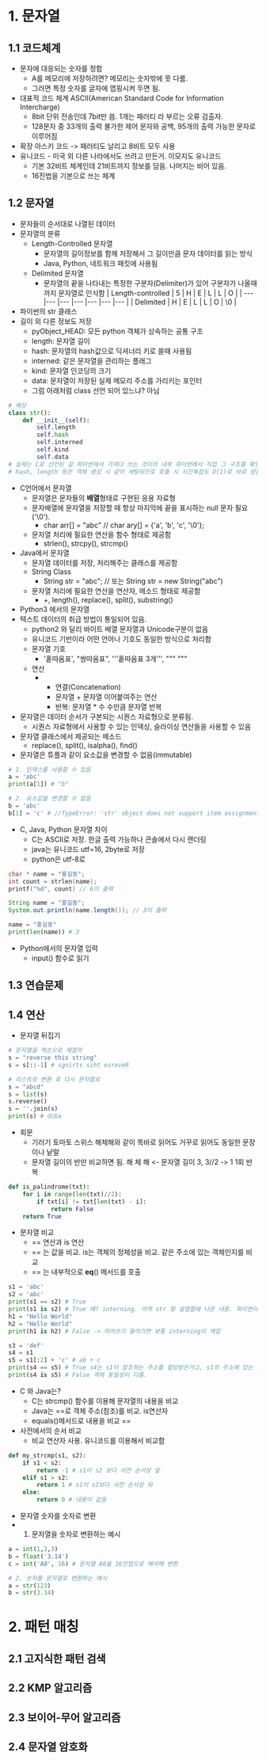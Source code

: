 # 1. 문자열
## 1.1 코드체계
- 문자에 대응되는 숫자를 정함
  - A를 메모리에 저장하려면? 메모리는 숫자밖에 못 다룸.
  - 그러면 특정 숫자를 글자에 맵핑시켜 두면 됨.
- 대표적 코드 체계 ASCII(American Standard Code for Information Intercharge)
  - 8bit 단위 전송인데 7bit만 씀. 1개는 패러티 라 부르는 오류 검출자.
  - 128문자 중 33개의 출력 불가한 제어 문자와 공백, 95개의 출력 가능한 문자로 이루어짐
- 확장 아스키 코드 -> 패러티도 날리고 8비트 모두 사용
- 유니코드 - 미국 외 다른 나라에서도 쓰려고 만든거. 이모지도 유니코드
  - 기본 32비트 체계인데 21비트까지 정보를 담음. 나머지는 비어 있음. 
  - 16진법을 기본으로 쓰는 체계
## 1.2 문자열
- 문자들이 순서대로 나열된 데이터
- 문자열의 분류
  - Length-Controlled 문자열
    - 문자열의 길이정보를 함께 저장해서 그 길이만큼 문자 데이터를 읽는 방식
    - Java, Python, 네트워크 패킷에 사용됨
  - Delimited 문자열
    - 문자열의 끝을 나타내는 특정한 구분자(Delimiter)가 있어 구분자가 나올때 까지 문자열로 인식함
| Length-controlled | 5 | H | E | L | L | O |
| --- |--- |--- |--- |--- |--- |--- |
| Delimited | H | E | L | L | O | \0 |
- 파이썬의 str 클래스
- 길이 외 다른 정보도 저장
  - pyObject_HEAD: 모든 python 객체가 상속하는 공통 구조
  - length: 문자열 길이
  - hash: 문자열의 hash값으로 딕셔너리 키로 쓸때 사용됨
  - interned: 같은 문자열을 관리하는 플래그
  - kind: 문자열 인코딩의 크기
  - data: 문자열이 저장된 실제 메모리 주소를 가리키는 포인터
  - 그럼 아래처럼 class 선언 되어 있느냐? 아님
```python
# 예상
class str():
    def __init__(self):
        self.length
        self.hash
        self.interned
        self.kind
        self.data
# 실제는 C로 선언된 걸 파이썬에서 가져다 쓰는 것이라 내부 파이썬에서 직접 그 구조를 확인할 수 없다.
# hash, length 등은 객체 생성 시 같이 세팅되므로 호출 시 시간복잡도 O(1)로 바로 얻을 수 있다.
```
- C언어에서 문자열
  - 문자열은 문자들의 **배열**형태로 구현된 응용 자료형
  - 문자배열에 문자열을 저장할 때 항상 마지막에 끝을 표시하는 null 문자 필요('\0').
    - char arr[] = "abc" // char ary[] = {'a', 'b', 'c', '\0'};
  - 문자열 처리에 필요한 연산을 함수 형태로 제공함
    - strlen(), strcpy(), strcmp()
- Java에서 문자열
  -  문자열 데이터를 저장, 처리해주는 클래스를 제공함
  -  String Class
     -  String str = "abc"; // 또는 String str = new String("abc")
  -  문자열 처리에 필요한 연산을 연산자, 메소드 형태로 제공함
     -  +, length(), replace(), split(), substring()
-  Python3 에서의 문자열
-  텍스트 데이터의 취급 방법이 통일되어 있음.
   -  python2 와 달리 바이트 배열 문자열과 Unicode구분이 없음
   -  유니코드 기반이라 어떤 언어나 기호도 동일한 방식으로 처리함
   -  문자열 기호
      -  '홑따옴표', "쌍따옴표", '''홑따옴표 3개''', """ """
   - 연산
     - + 연결(Concatenation)
       - 문자열 + 문자열 이어붙여주는 연산
       - 반복: 문자열 * 수 수만큼 문자열 반복
 - 문자열은 데이터 순서가 구본되는 시퀀스 자료형으로 분류됨.
   - 시퀀스 자료형에서 사용할 수 있는 인덱싱, 슬라이싱 연산들을 사용할 수 있음
 - 문자열 클래스에서 제공되는 메소드
   - replace(), split(), isalpha(), find()
 - 문자열은 튜플과 같이 요소값을 변경할 수 없음(immutable)
```python
# 1. 인덱스를 사용할 수 있음
a = 'abc'
print(a[1]) # "b"

# 2. 요소값을 변경할 수 없음
b = 'abc'
b[1] = 'c' # //TypeError: 'str' object does not support item assignment
```
- C, Java, Python 문자열 차이
  - C는 ASCII로 저장. 한글 출력 가능하나 콘솔에서 다시 랜더링
  - java는 유니코드 utf=16, 2byte로 저장
  - python은 utf-8로
```C
char * name = "홍길동";
int count = strlen(name);
printf("%d", count) // 6이 출력
```
```java
String name = "홍길동";
System.out.println(name.length()); // 3이 출력
```
```python
name = "홍길동"
print(len(name)) # 3
```
- Python에서의 문자열 입력
  - input() 함수로 읽기

## 1.3 연습문제
## 1.4 연산
- 문자열 뒤집기
```python
# 문자열을 역순으로 재정의
s = "reverse this string"
s = s[::-1] # sgnirts siht esreveR

# 리스트로 변환 후 다시 문자열로
s = "abcd"
s = list(s)
s.reverse()
s = ''.join(s)
print(s) # dcba
```
- 회문
  - 기러기 토마토 스위스 해체해와 같이 똑바로 읽어도 거꾸로 읽어도 동일한 문장이나 낱말
  - 문자열 길이의 반만 비교하면 됨.
해 체 해 <- 문자열 길이 3, 3//2 -> 1 1회 반복
```python
def is_palindrome(txt):
    for i in range(len(txt)//2):
        if txt[i] != txt[len(txt) - i]:
            return False
    return True
```
- 문자열 비교
  -  == 연산과 is 연산
  -  == 는 값을 비교. is는 객체의 정체성을 비교. 같은 주소에 있는 객체인지를 비교
  -  == 는 내부적으로 __eq__() 메서드를 호출
```python
s1 = 'abc'
s2 = 'abc'
print(s1 == s2) # True
print(s1 is s2) # True 왜? interning. 아까 str 형 설명할때 나온 내용. 파이썬이 재사용성을 높이기 위해서 일정 문자들은 이미 만들어두고 그거 참조하게 함
h1 = "Hello World"
h2 = "Hello World"
print(h1 is h2) # False -> 띄어쓰기 들어가면 보통 interning이 깨짐

s3 = 'def'
s4 = s1 
s5 = s1[:2] + 'c' # ab + c
print(s4 == s5) # True s4는 s1이 참조하는 주소를 할당받은거고, s1의 주소에 있는 값끼리 비교라 True
print(s4 is s5) # False 객체 동일성이 다름.
```
- C 와 Java는?
  - C는 strcmp() 함수를 이용해 문자열의 내용을 비교
  - Java는 ==로 객체 주소(참조)를 비교. is연산자
  - equals()메서드로 내용을 비교 ==
- 사전에서의 순서 비교
  - 비교 연산자 사용. 유니코드를 이용해서 비교함
```python
def my_strcmp(s1, s2):
    if s1 < s2:
        return -1 # s1이 s2 보다 사전 순서상 앞
    elif s1 > s2:
        return 1 # s1이 s2보다 사전 순서상 뒤
    else:
        return 0 # 내용이 같음
```
- 문자열 숫자를 숫자로 변환
- 1. 문자열을 숫자로 변환하는 예시
```python
a = int(1,2,3)
b = float('3.14')
c = int('A0', 16) # 문자열 A0을 16진법으로 해석해 변환

# 2. 숫자를 문자열로 변환하는 예시
a = str(123)
b = str(3.14)
```
# 2. 패턴 매칭
## 2.1 고지식한 패턴 검색
## 2.2 KMP 알고리즘
## 2.3 보이어-무어 알고리즘
## 2.4 문자열 암호화